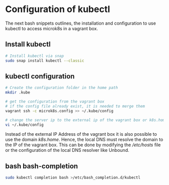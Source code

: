 # Configuration of kubectl

The next bash snippets outlines, the installation and configuration to use kubectl to access microk8s in a vagrant box.

## Install kubectl

```bash
# Install kubectl via snap
sudo snap install kubectl --classic
```

## kubectl configuration

```bash
# Create the configuration folder in the home path
mkdir .kube

# get the configuration from the vagrant box
# if the config file already exist, it is needed to merge them
vagrant ssh -c microk8s.config >> ~/.kube/config

# change the server ip to the external ip of the vagrant box or k8s.home
vi ~/.kube/config
```

Instead of the external IP Address of the vagrant box it is also possible to use the domain *k8s.home*.
Hence, the local DNS must resolve the domain to the IP of the vagrant box. This can be done by modifying the
*/etc/hosts* file or the configuration of the local DNS resolver like Unbound.

## bash bash-completion

```bash
sudo kubectl completion bash >/etc/bash_completion.d/kubectl
```
